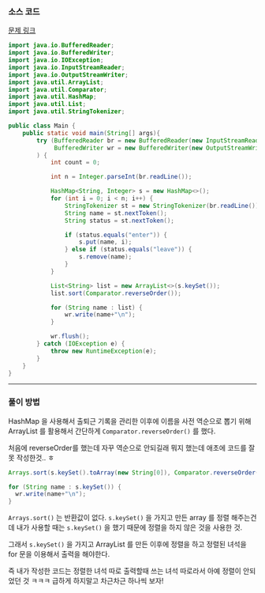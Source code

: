 ### 소스 코드

[문제 링크](https://www.acmicpc.net/problem/7785)

```java
import java.io.BufferedReader;
import java.io.BufferedWriter;
import java.io.IOException;
import java.io.InputStreamReader;
import java.io.OutputStreamWriter;
import java.util.ArrayList;
import java.util.Comparator;
import java.util.HashMap;
import java.util.List;
import java.util.StringTokenizer;

public class Main {
    public static void main(String[] args){
        try (BufferedReader br = new BufferedReader(new InputStreamReader(System.in));
             BufferedWriter wr = new BufferedWriter(new OutputStreamWriter(System.out))
        ) {
            int count = 0;

            int n = Integer.parseInt(br.readLine());

            HashMap<String, Integer> s = new HashMap<>();
            for (int i = 0; i < n; i++) {
                StringTokenizer st = new StringTokenizer(br.readLine());
                String name = st.nextToken();
                String status = st.nextToken();

                if (status.equals("enter")) {
                    s.put(name, i);
                } else if (status.equals("leave")) {
                    s.remove(name);
                }
            }

            List<String> list = new ArrayList<>(s.keySet());
            list.sort(Comparator.reverseOrder());

            for (String name : list) {
                wr.write(name+"\n");
            }

            wr.flush();
        } catch (IOException e) {
            throw new RuntimeException(e);
        }
    }
}
```

---

### 풀이 방법

HashMap 을 사용해서 출퇴근 기록을 관리한 이후에 이름을 사전 역순으로 뽑기 위해 ArrayList 를 활용해서 간단하게 `Comparator.reverseOrder()` 를 했다.

처음에 reverseOrder를 했는데 자꾸 역순으로 안되길래 뭐지 했는데 애초에 코드를 잘못 작성한것.. ㅎ

```java
Arrays.sort(s.keySet().toArray(new String[0]), Comparator.reverseOrder());

for (String name : s.keySet()) {
  wr.write(name+"\n");
}
```

`Arrays.sort()` 는 반환값이 없다.  `s.keySet()` 을 가지고 만든 array 를 정렬 해주는건데 내가 사용할 때는 `s.keySet()` 을 했기 때문에 정렬을 하지 않은 것을 사용한 것.

그래서 `s.keySet()` 을 가지고 ArrayList 를 만든 이후에 정렬을 하고 정렬된 녀석을 for 문을 이용해서 출력을 해야한다.

즉 내가 작성한 코드는 정렬한 녀석 따로 출력할때 쓰는 녀석 따로라서 아예 정렬이 안되었던 것 ㅋㅋㅋ 급하게 하지말고 차근차근 하나씩 보자!
